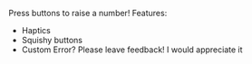 Press buttons to raise a number!
Features:
- Haptics
- Squishy buttons
- Custom Error?
Please leave feedback!
I would appreciate it
